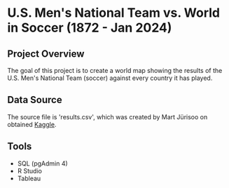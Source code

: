 # U.S. Men's National Team vs. World in Soccer (1872 - Jan 2024)

## Project Overview
The goal of this project is to create a world map showing the results of the U.S. Men's National Team (soccer) against every country it has played.

## Data Source
The source file is 'results.csv', which was created by Mart Jürisoo on obtained [Kaggle](https://www.kaggle.com/datasets/martj42/international-football-results-from-1872-to-2017). 


## Tools
- SQL (pgAdmin 4)
- R Studio
- Tableau


